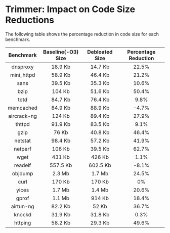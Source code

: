 Trimmer: Impact on Code Size Reductions
=======================================

The following table shows the percentage reduction in code size for each benchmark.

|Benchmark  |Baseline(-O3) Size|Debloated Size|Percentage Reduction|
|:---------:|:----------------:|:-------------:|:------------------:|
|dnsproxy   |18.9 Kb           |14.7 Kb        |22.5%               |
|mini_httpd |58.9 Kb           |46.4 Kb        |21.2%               |
|sans       |39.5 Kb           |35.3 Kb        |10.6%               |
|bzip       |104 Kb            |51.6 Kb        |50.4%               |
|totd       |84.7 Kb           |76.4 Kb        |9.8%                |
|memcached  |84.9 Kb           |88.9 Kb        |-4.7%               |
|aircrack-ng|124 Kb            |89.4 Kb        |27.9%               |
|thttpd     |91.9 Kb           |83.5 Kb        |9.1%                |
|gzip       |76 Kb             |40.8 Kb        |46.4%               |
|netstat    |98.4 Kb           |57.2 Kb        |41.9%               |
|netperf    |106 Kb            |39.5 Kb        |62.7%               |
|wget       |431 Kb            |426 Kb         |1.1%                |
|readelf    |557.5 Kb          |602.5 Kb       |-8.1%               |
|objdump    |2.3 Mb            |1.7 Mb         |24.5%               |
|curl       |170 Kb            |170 Kb         |0%                  |
|yices      |1.7 Mb            |1.4 Mb         |20.6%               |
|gprof      |1.1 Mb            |914 Kb         |18.4%               |
|airtun-ng  |82.2 Kb           |52 Kb          |36.7%               |
|knockd     |31.9 Kb           |31.8 Kb        |0.3%                |
|httping    |58.2 Kb           |29.3 Kb        |49.6%               |


